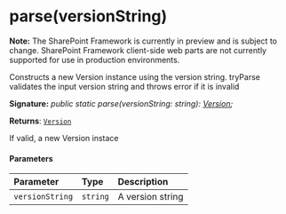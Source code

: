 # parse(versionString)
**Note:** The SharePoint Framework is currently in preview and is subject to change. SharePoint Framework client-side web parts are not currently supported for use in production environments.



Constructs a new Version instance using the version string. tryParse validates the input version string and throws error if it is invalid

**Signature:** _public static parse(versionString: string): [Version](../sp-core-library/version.md);_

**Returns**: [`Version`](../sp-core-library/version.md)



If valid, a new Version instace

#### Parameters


| Parameter	   | Type    | Description |
|:-------------|:---------------|:------------|
| `versionString`    | `string` | A version string |


